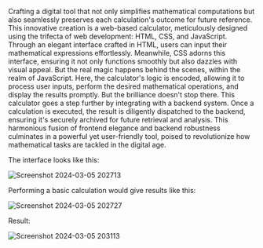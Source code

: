 Crafting a digital tool that not only simplifies mathematical computations but also seamlessly preserves each calculation's outcome for future reference. 
This innovative creation is a web-based calculator, meticulously designed using the trifecta of web development: HTML, CSS, and JavaScript. 
Through an elegant interface crafted in HTML, users can input their mathematical expressions effortlessly. 
Meanwhile, CSS adorns this interface, ensuring it not only functions smoothly but also dazzles with visual appeal. 
But the real magic happens behind the scenes, within the realm of JavaScript. 
Here, the calculator's logic is encoded, allowing it to process user inputs, perform the desired mathematical operations, and display the results promptly. 
But the brilliance doesn't stop there. This calculator goes a step further by integrating with a backend system. 
Once a calculation is executed, the result is diligently dispatched to the backend, ensuring it's securely archived for future retrieval and analysis. 
This harmonious fusion of frontend elegance and backend robustness culminates in a powerful yet user-friendly tool, poised to revolutionize how mathematical tasks are tackled in the digital age.

The interface looks like this:

![Screenshot 2024-03-05 202713](https://github.com/srishtiguptaa/Web_Calculator/assets/122162170/511dd98f-877f-40a0-9e37-ed3f8b56f514)

Performing a basic calculation would give results like this:

![Screenshot 2024-03-05 202727](https://github.com/srishtiguptaa/Web_Calculator/assets/122162170/1f9297c2-992d-4fcf-9cc7-ad33a0821ea8)

Result:

![Screenshot 2024-03-05 203113](https://github.com/srishtiguptaa/Web_Calculator/assets/122162170/460936a5-df2a-4a56-a6f1-40f9974e7cbe)

